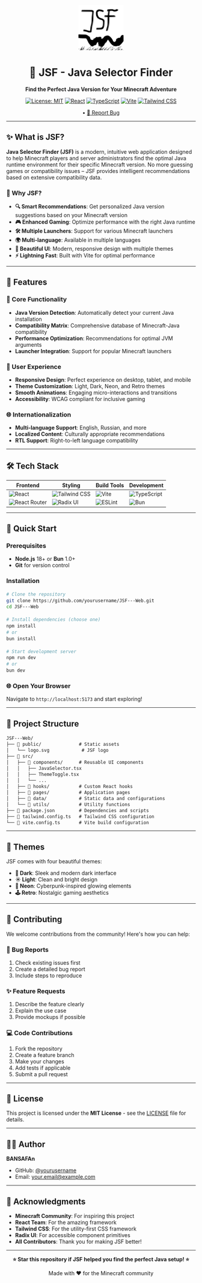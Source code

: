 <div align="center">
  <img src="public/logo.svg" alt="JSF Logo" width="120" height="120">
  
  # 🚀 JSF - Java Selector Finder
  
  **Find the Perfect Java Version for Your Minecraft Adventure**
  
  [![License: MIT](https://img.shields.io/badge/License-MIT-yellow.svg)](https://opensource.org/licenses/MIT)
  [![React](https://img.shields.io/badge/React-18.x-blue.svg)](https://reactjs.org/)
  [![TypeScript](https://img.shields.io/badge/TypeScript-5.x-blue.svg)](https://www.typescriptlang.org/)
  [![Vite](https://img.shields.io/badge/Vite-5.x-646CFF.svg)](https://vitejs.dev/)
  [![Tailwind CSS](https://img.shields.io/badge/Tailwind_CSS-3.x-38B2AC.svg)](https://tailwindcss.com/)
  
 • [🐛 Report Bug](https://github.com/BANSAFAn/JSF---Web/issues)
</div>

---

## ✨ What is JSF?

**Java Selector Finder (JSF)** is a modern, intuitive web application designed to help Minecraft players and server administrators find the optimal Java runtime environment for their specific Minecraft version. No more guessing games or compatibility issues – JSF provides intelligent recommendations based on extensive compatibility data.

### 🎯 Why JSF?

- **🔍 Smart Recommendations**: Get personalized Java version suggestions based on your Minecraft version
- **🎮 Enhanced Gaming**: Optimize performance with the right Java runtime
- **🛠️ Multiple Launchers**: Support for various Minecraft launchers
- **🌍 Multi-language**: Available in multiple languages
- **🎨 Beautiful UI**: Modern, responsive design with multiple themes
- **⚡ Lightning Fast**: Built with Vite for optimal performance

---

## 🚀 Features

### 🔧 Core Functionality
- **Java Version Detection**: Automatically detect your current Java installation
- **Compatibility Matrix**: Comprehensive database of Minecraft-Java compatibility
- **Performance Optimization**: Recommendations for optimal JVM arguments
- **Launcher Integration**: Support for popular Minecraft launchers

### 🎨 User Experience
- **Responsive Design**: Perfect experience on desktop, tablet, and mobile
- **Theme Customization**: Light, Dark, Neon, and Retro themes
- **Smooth Animations**: Engaging micro-interactions and transitions
- **Accessibility**: WCAG compliant for inclusive gaming

### 🌐 Internationalization
- **Multi-language Support**: English, Russian, and more
- **Localized Content**: Culturally appropriate recommendations
- **RTL Support**: Right-to-left language compatibility

---

## 🛠️ Tech Stack

<div align="center">
  
| Frontend | Styling | Build Tools | Development |
|----------|---------|-------------|-------------|
| ![React](https://img.shields.io/badge/React-20232A?style=for-the-badge&logo=react&logoColor=61DAFB) | ![Tailwind CSS](https://img.shields.io/badge/Tailwind_CSS-38B2AC?style=for-the-badge&logo=tailwind-css&logoColor=white) | ![Vite](https://img.shields.io/badge/Vite-646CFF?style=for-the-badge&logo=vite&logoColor=white) | ![TypeScript](https://img.shields.io/badge/TypeScript-007ACC?style=for-the-badge&logo=typescript&logoColor=white) |
| ![React Router](https://img.shields.io/badge/React_Router-CA4245?style=for-the-badge&logo=react-router&logoColor=white) | ![Radix UI](https://img.shields.io/badge/Radix_UI-161618?style=for-the-badge&logo=radix-ui&logoColor=white) | ![ESLint](https://img.shields.io/badge/ESLint-4B3263?style=for-the-badge&logo=eslint&logoColor=white) | ![Bun](https://img.shields.io/badge/Bun-000000?style=for-the-badge&logo=bun&logoColor=white) |

</div>

---

## 🚀 Quick Start

### Prerequisites
- **Node.js** 18+ or **Bun** 1.0+
- **Git** for version control

### Installation

```bash
# Clone the repository
git clone https://github.com/yourusername/JSF---Web.git
cd JSF---Web

# Install dependencies (choose one)
npm install
# or
bun install

# Start development server
npm run dev
# or
bun dev
```

### 🌐 Open Your Browser
Navigate to `http://localhost:5173` and start exploring!

---

## 📁 Project Structure

```
JSF---Web/
├── 📁 public/              # Static assets
│   └── logo.svg            # JSF logo
├── 📁 src/
│   ├── 📁 components/      # Reusable UI components
│   │   ├── JavaSelector.tsx
│   │   ├── ThemeToggle.tsx
│   │   └── ...
│   ├── 📁 hooks/           # Custom React hooks
│   ├── 📁 pages/           # Application pages
│   ├── 📁 data/            # Static data and configurations
│   └── 📁 utils/           # Utility functions
├── 📄 package.json         # Dependencies and scripts
├── 📄 tailwind.config.ts   # Tailwind CSS configuration
└── 📄 vite.config.ts       # Vite build configuration
```

---

## 🎨 Themes

JSF comes with four beautiful themes:

- **🌙 Dark**: Sleek and modern dark interface
- **☀️ Light**: Clean and bright design
- **💫 Neon**: Cyberpunk-inspired glowing elements
- **🕹️ Retro**: Nostalgic gaming aesthetics

---

## 🤝 Contributing

We welcome contributions from the community! Here's how you can help:

### 🐛 Bug Reports
1. Check existing issues first
2. Create a detailed bug report
3. Include steps to reproduce

### ✨ Feature Requests
1. Describe the feature clearly
2. Explain the use case
3. Provide mockups if possible

### 💻 Code Contributions
1. Fork the repository
2. Create a feature branch
3. Make your changes
4. Add tests if applicable
5. Submit a pull request

---

## 📜 License

This project is licensed under the **MIT License** - see the [LICENSE](LICENSE) file for details.

---

## 👨‍💻 Author

**BANSAFAn**
- GitHub: [@yourusername](https://github.com/yourusername)
- Email: your.email@example.com

---

## 🙏 Acknowledgments

- **Minecraft Community**: For inspiring this project
- **React Team**: For the amazing framework
- **Tailwind CSS**: For the utility-first CSS framework
- **Radix UI**: For accessible component primitives
- **All Contributors**: Thank you for making JSF better!

---

<div align="center">
  
  **⭐ Star this repository if JSF helped you find the perfect Java setup! ⭐**
  
  Made with ❤️ for the Minecraft community
  
</div>

